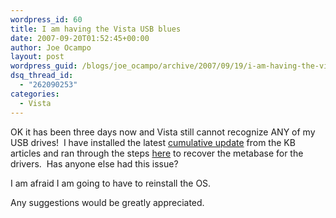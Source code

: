 ```yaml
---
wordpress_id: 60
title: I am having the Vista USB blues
date: 2007-09-20T01:52:45+00:00
author: Joe Ocampo
layout: post
wordpress_guid: /blogs/joe_ocampo/archive/2007/09/19/i-am-having-the-vista-usb-blues.aspx
dsq_thread_id:
  - "262090253"
categories:
  - Vista
---
```

OK it has been three days now and Vista still cannot recognize ANY of my USB drives!&nbsp; I have installed the latest [cumulative update](http://support.microsoft.com/default.aspx?scid=kb%3Ben-us%3B936003) from the KB articles and ran through the steps [here](http://forums.logitech.com/logitech/board/message?board.id=bluetooth&message.id=4357) to recover the metabase for the drivers.&nbsp; Has anyone else had this issue?

I am afraid I am going to have to reinstall the OS.&nbsp; 

Any suggestions would be greatly appreciated.
